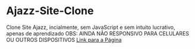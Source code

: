 # Ajazz-Site-Clone
 Clone Site Ajazz, incialmente, sem JavaScript e sem intuito lucrativo, apenas de aprendizado
 OBS: AINDA NÃO RESPONSIVO PARA CELULARES OU OUTROS DISPOSITIVOS
<a href="[home.html](https://luizgustavo1001.github.io/Ajazz-Site-Clone/home.html)">Link para a Página</a>
